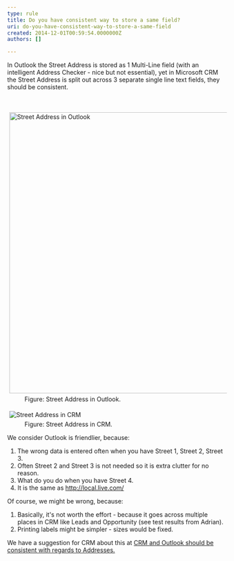 ```yaml
---
type: rule
title: Do you have consistent way to store a same field?
uri: do-you-have-consistent-way-to-store-a-same-field
created: 2014-12-01T00:59:54.0000000Z
authors: []

---
```




<span class='intro'> <p>In Outlook the Street Address is stored as 1 Multi-Line field (with an 
intelligent Address Checker - nice but not essential), yet in Microsoft 
CRM the Street Address is split out across 3 separate single line text 
fields, they should be consistent.</p> </span>

<p>​</p><dl class="goodImage"><dt><img alt="Street Address in Outlook" src="http&#58;//www.ssw.com.au/ssw/Standards/Rules/Images/GoodExample.jpg" style="margin&#58;5px;width&#58;650px;" /></dt><dd>Figure&#58; Street Address in Outlook.</dd></dl><dl class="badImage"><dt><img alt="Street Address in CRM" src="http&#58;//www.ssw.com.au/ssw/Standards/Rules/Images/BadExample.jpg" style="margin&#58;5px;" /></dt><dd>Figure&#58; Street Address in CRM.</dd></dl><p> We consider Outlook is friendlier, because&#58;</p><ol><li>The wrong data is entered often when you have Street 1, Street 2, Street 3.</li><li>Often Street 2 and Street 3 is not needed so it is extra clutter for no reason.</li><li>What do you do when you have Street 4.</li><li>It is the same as <a href="http&#58;//www.ssw.com.au/SSW/Redirect/Live.htm">http&#58;//local.live.com/</a></li></ol><p>Of course, we might be wrong, because&#58;</p><ol><li>Basically, it's not worth the effort - because 
it goes across multiple places in CRM like Leads and Opportunity (see 
test results from Adrian).</li><li>Printing labels might be simpler - sizes would be fixed.</li></ol><p class="productBox">We have a suggestion for CRM about this at <a href="http&#58;//www.ssw.com.au/ssw/Standards/BetterSoftwareSuggestions/CRM.aspx#AddressConsistent"> CRM and Outlook should be consistent with regards to Addresses.</a></p>


